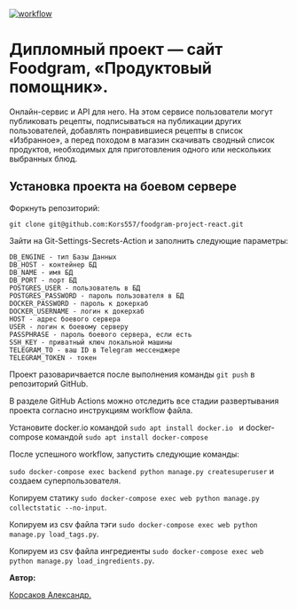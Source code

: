 [![workflow](https://github.com/Kors557/foodgram-project-react/actions/workflows/main.yml/badge.svg?branch=master)](https://github.com/Kors557/foodgram-project-react/actions/workflows/main.yml)

# Дипломный проект — сайт Foodgram, «Продуктовый помощник».
Онлайн-сервис и API для него. На этом сервисе пользователи 
могут публиковать рецепты, подписываться на публикации других 
пользователей, добавлять понравившиеся рецепты в список «Избранное», 
а перед походом в магазин скачивать сводный список продуктов, 
необходимых для приготовления одного или нескольких выбранных блюд.

## Установка проекта на боевом сервере
Форкнуть репозиторий:
```
git clone git@github.com:Kors557/foodgram-project-react.git
```
Зайти на Git-Settings-Secrets-Action и заполнить следующие параметры:
```
DB_ENGINE - тип Базы Данных
DB_HOST - контейнер БД
DB_NAME - имя БД
DB_PORT - порт БД
POSTGRES_USER - пользователь в БД
POSTGRES_PASSWORD - пароль пользователя в БД
DOCKER_PASSWORD - пароль к докерхаб
DOCKER_USERNAME - логин к докерхаб
HOST - адрес боевого сервера
USER - логин к боевому серверу
PASSPHRASE - пароль боевого сервера, если есть
SSH_KEY - приватный ключ локальной машины
TELEGRAM_TO - ваш ID в Telegram мессенджере
TELEGRAM_TOKEN - токен
```

Проект разоваричвается после выполнения команды `git push` в репозиторий GitHub.

В разделе GitHub Actions можно отследить все стадии развертывания проекта 
согласно инструкциям workflow файла.

Установите docker.io командой `sudo apt install docker.io ` и docker-compose 
командой `sudo apt install docker-compose`

После успешного workflow, запустить следующие команды:

`sudo docker-compose exec backend python manage.py createsuperuser` и
создаем суперпользователя.

Копируем статику `sudo docker-compose exec web python manage.py collectstatic --no-input`.

Копируем из csv файла тэги `sudo docker-compose exec web python manage.py load_tags.py`.

Копируем из csv файла ингредиенты `sudo docker-compose exec web python manage.py load_ingredients.py`.

**Автор:**

[Корсаков Александр.](https://github.com/Kors557)